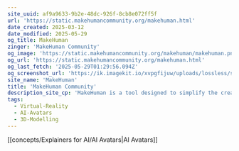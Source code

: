 ```yaml
---
site_uuid: af9a9633-9b2e-48dc-926f-8cb8e072ff5f
url: 'https://static.makehumancommunity.org/makehuman.html'
date_created: 2025-03-12
date_modified: 2025-05-29
og_title: MakeHuman
zinger: 'MakeHuman Community'
og_image: 'https://static.makehumancommunity.org/makehuman/makehuman.png'
og_url: 'https://static.makehumancommunity.org/makehuman.html'
og_last_fetch: '2025-05-29T01:29:56.094Z'
og_screenshot_url: 'https://ik.imagekit.io/xvpgfijuw/uploads/lossless/screenshots/20250529_makehuman_og_screenshot.jpeg'
site_name: 'MakeHuman'
title: 'MakeHuman Community'
description_site_cp: 'MakeHuman is a tool designed to simplify the creation of virtual humans using a Graphical User Interface, also commonly referred to as a GUI. This is a specialized branch of the more general subject of 3D modelling.'
tags:
  - Virtual-Reality
  - AI-Avatars
  - 3D-Modelling
---
```


[[concepts/Explainers for AI/AI Avatars|AI Avatars]]